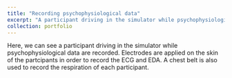 ```yaml
---
title: "Recording psychophysiological data"
excerpt: "A participant driving in the simulator while psychophysiological data are recorded <br/><img src='/images/test_capteurs_quentin.jpg'>"
collection: portfolio
---
```


Here, we can see a participant driving in the simulator while psychophysiological data are recorded. Electrodes are applied on the skin of the partcipants in order to record the ECG and EDA. A chest belt is also used to record the respiration of each participant. 
